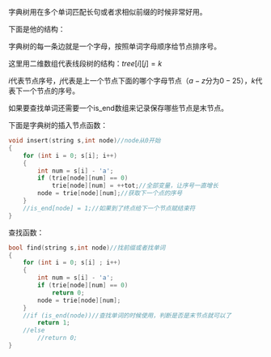字典树用在多个单词匹配长句或者求相似前缀的时候非常好用。

下面是他的结构：



字典树的每一条边就是一个字母，按照单词字母顺序给节点排序号。

这里用二维数组代表线段树的结构：$tree[i][j]=k$

$i$代表节点序号，$j$代表是上一个节点下面的哪个字母节点（$a-z$分为$0-25$），$k$代表下一个节点的序号。

如果要查找单词还需要一个is_end数组来记录保存哪些节点是末节点。

下面是字典树的插入节点函数：

```c++
void insert(string s,int node)//node从0开始
{
	for (int i = 0; s[i]; i++)
	{
		int num = s[i] - 'a';
		if (trie[node][num] == 0)
			trie[node][num] = ++tot;//全部变量，让序号一直增长
		node = trie[node][num];//获取下一个点的序号
	}
	//is_end[node] = 1;//如果到了终点给下一个节点赋结束符
}
```

查找函数：

```c++
bool find(string s,int node)//找前缀或者找单词
{
	for (int i = 0; s[i] ; i++)
	{
		int num = s[i] - 'a';
		if (trie[node][num] == 0)
			return 0;
		node = trie[node][num];
	}
	//if (is_end(node))//查找单词的时候使用，判断是否是末节点就可以了
		return 1;
	//else
		//return 0;
}
```

